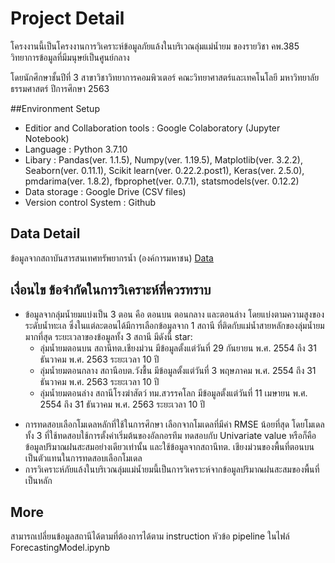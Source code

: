 # Project Detail
โครงงานนี้เป็นโครงงานการวิเคราะห์ข้อมูลภัยแล้งในบริเวณลุ่มแม่น้ำยม ของรายวิชา คพ.385 วิทยาการข้อมูลที่มีมนุษย์เป็นศูนย์กลาง

โดยนักศึกษาชั้นปีที่ 3 สาขาวิชาวิทยาการคอมพิวเตอร์ คณะวิทยาศาสตร์และเทคโนโลยี มหาวิทยาลัยธรรมศาสตร์ ปีการศึกษา 2563

##Environment Setup
  - Editior and Collaboration tools : Google Colaboratory (Jupyter Notebook)
  - Language : Python 3.7.10
  - Libary : Pandas(ver. 1.1.5), Numpy(ver. 1.19.5), Matplotlib(ver. 3.2.2), Seaborn(ver. 0.11.1), Scikit learn(ver. 0.22.2.post1), Keras(ver. 2.5.0), pmdarima(ver. 1.8.2), fbprophet(ver. 0.7.1), statsmodels(ver. 0.12.2)
  - Data storage : Google Drive (CSV files)
  - Version control System : Github

## Data Detail
ข้อมูลจากสถาบันสารสนเทศทรัพยากรน้ำ (องค์การมหาชน) [Data](https://drive.google.com/drive/folders/1ezFS9OX_Mmj8V-rSclCaBi8Mqthv2hA-?usp=sharing)


## เงื่อนไข ข้อจํากัดในการวิเคราะห์ที่ควรทราบ
- ข้อมูลจากลุ่มน้ำยมแบ่งเป็น 3 ตอน คือ ตอนบน ตอนกลาง และตอนล่าง โดยแบ่งตามความสูงของระดับน้ำทะเล ซึ่งในแต่ละตอนได้มีการเลือกข้อมูลจาก 1 สถานี ที่ติดกับแม่น้ำสายหลักของลุ่มน้ำยมมากที่สุด ระยะเวลาของข้อมูลทั้ง 3 สถานี มีดังนี้
star:
  - ลุ่มน้ำยมตอนบน สถานีทต.เชียงม่วน มีข้อมูลตั้งแต่วันที่ 29 กันยายน พ.ศ. 2554 ถึง 31 ธันวาคม พ.ศ. 2563 ระยะเวลา 10 ปี
  - ลุ่มน้ำยมตอนกลาง สถานีอบต.วังชื้น  มีข้อมูลตั้งแต่วันที่ 3 พฤษภาคม พ.ศ. 2554 ถึง 31 ธันวาคม พ.ศ. 2563 ระยะเวลา 10 ปี
  - ลุ่มน้ำยมตอนล่าง สถานีโรงฆ่าสัตว์ ทม.สวรรคโลก  มีข้อมูลตั้งแต่วันที่ 11 เมษายน พ.ศ. 2554 ถึง 31 ธันวาคม พ.ศ. 2563 ระยะเวลา 10 ปี
* การทดสอบเลือกโมเดลหลักที่ใช้ในการศึกษา เลือกจากโมเดลที่มีค่า RMSE น้อยที่สุด โดยโมเดลทั้ง 3 ที่ใช้ทดสอบใช้การตั้งค่าเริ่มต้นของอัลกอรทึม ทดสอบกับ Univariate value หรือก็คือข้อมูลปริมาณฝนสะสมอย่างเดียวเท่านั้น และใช้ข้อมูลจากสถานีทต. เชียงม่วนของพื้นที่ตอนบนเป็นตัวแทนในการทดสอบเลือกโมเดล
* การวิเคราะห์ภัยแล้งในบริเวณลุ่มแม่น้ำยมนี้เป็นการวิเคราะห์จากข้อมูลปริมาณฝนสะสมของพื้นที่เป็นหลัก


## More
สามารถเปลี่ยนข้อมูลสถานีได้ตามที่ต้องการได้ตาม instruction หัวข้อ pipeline ในไฟล์ ForecastingModel.ipynb
